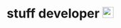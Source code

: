 # stuff developer [<img height="25px" src="https://upload.wikimedia.org/wikipedia/commons/thumb/8/82/Telegram_logo.svg/2048px-Telegram_logo.svg.png">](https://t.me/wkiskas)
